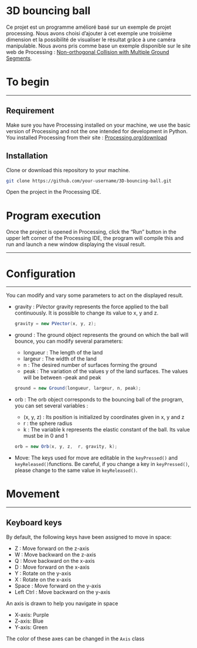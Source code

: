 # 3D bouncing ball

Ce projet est un programme amélioré basé sur un exemple de projet processing. Nous avons choisi d’ajouter à cet exemple une troisième dimension et la possibilité de visualiser le résultat grâce à une caméra manipulable. Nous avons pris comme base un exemple disponible sur le site web de Processing :  [Non-orthogonal Collision with Multiple Ground Segments](https://processing.org/examples/reflection2.html).

# To begin

---

## Requirement

Make sure you have Processing installed on your machine, we use the basic version of Processing and not the one intended for development in Python. You installed Processing from their site : [Processing.org/download](https://processing.org/download)

## Installation

Clone or download this repository to your machine.

```bash
git clone https://github.com/your-username/3D-bouncing-ball.git
```

Open the project in the Processing IDE.

# Program execution

Once the project is opened in Processing, click the “Run” button in the upper left corner of the Processing IDE, the program will compile this and run and launch a new window displaying the visual result.

---

# Configuration

---

You can modify and vary some parameters to act on the displayed result.

- gravity : PVector gravity represents the force applied to the ball continuously. It is possible to change its value to x, y and z.
    
    ```java
    gravity = new PVector(x, y, z);
    ```
    
- ground : The ground object represents the ground on which the ball will bounce, you can modify several parameters:
    - longueur : The length of the land
    - largeur : The width of the land
    - n : The desired number of surfaces forming the ground
    - peak : The variation of the values y of the land surfaces. The values will be between -peak and peak
    
    ```java
    ground = new Ground(longueur, largeur, n, peak);
    ```
    
- orb : The orb object corresponds to the bouncing ball of the program, you can set several variables :
    - (x, y, z) : Its position is initialized by coordinates given in x, y and z
    - r : the sphere radius
    - k : The variable k represents the elastic constant of the ball. Its value must be in 0 and 1
    
    ```java
    orb = new Orb(x, y, z,  r, gravity, k);
    ```
    
- Move: The keys used for move are editable in the `keyPressed()` and `keyReleased()`functions. Be careful, if you change a key in `keyPressed()`, please change to the same value in `keyReleased()`.

# Movement

---

## Keyboard keys

By default, the following keys have been assigned to move in space:

- Z : Move forward on the z-axis
- W : Move backward on the z-axis
- Q : Move backward on the x-axis
- D : Move forward on the x-axis
- Y : Rotate on the y-axis
- X : Rotate on the x-axis
- Space : Move forward on the y-axis
- Left Ctrl : Move backward on the y-axis

An axis is drawn to help you navigate in space

- X-axis: Purple
- Z-axis: Blue
- Y-axis: Green

The color of these axes can be changed in the `Axis` class
